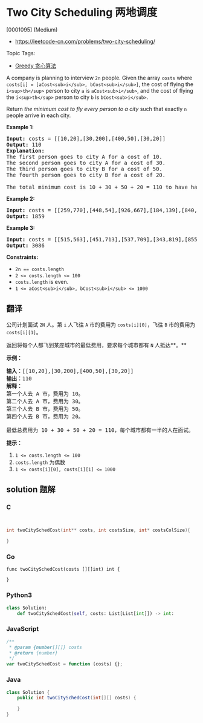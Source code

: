 # Two City Scheduling 两地调度

[0001095] (Medium)

- https://leetcode-cn.com/problems/two-city-scheduling/

Topic Tags:

- [Greedy 贪心算法](https://leetcode-cn.com/tag/greedy/)

A company is planning to interview `2n` people. Given the array `costs` where `costs[i] = [aCost<sub>i</sub>, bCost<sub>i</sub>]`, the cost of flying the `i<sup>th</sup>` person to city `a` is `aCost<sub>i</sub>`, and the cost of flying the `i<sup>th</sup>` person to city `b` is `bCost<sub>i</sub>`.

Return _the minimum cost to fly every person to a city_ such that exactly `n` people arrive in each city.

**Example 1:**

<pre><strong>Input:</strong> costs = [[10,20],[30,200],[400,50],[30,20]]
<strong>Output:</strong> 110
<strong>Explanation: </strong>
The first person goes to city A for a cost of 10.
The second person goes to city A for a cost of 30.
The third person goes to city B for a cost of 50.
The fourth person goes to city B for a cost of 20.

The total minimum cost is 10 + 30 + 50 + 20 = 110 to have half the people interviewing in each city.
</pre>

**Example 2:**

<pre><strong>Input:</strong> costs = [[259,770],[448,54],[926,667],[184,139],[840,118],[577,469]]
<strong>Output:</strong> 1859
</pre>

**Example 3:**

<pre><strong>Input:</strong> costs = [[515,563],[451,713],[537,709],[343,819],[855,779],[457,60],[650,359],[631,42]]
<strong>Output:</strong> 3086
</pre>

**Constraints:**

- `2n == costs.length`
- `2 <= costs.length <= 100`
- `costs.length` is even.
- `1 <= aCost<sub>i</sub>, bCost<sub>i</sub> <= 1000`

## 翻译

公司计划面试 `2N` 人。第 `i` 人飞往 `A` 市的费用为 `costs[i][0]`，飞往 `B` 市的费用为 `costs[i][1]`。

返回将每个人都飞到某座城市的最低费用，要求每个城市都有 `N` 人抵达**。**

**示例：**

<pre><strong>输入：</strong>[[10,20],[30,200],[400,50],[30,20]]
<strong>输出：</strong>110
<strong>解释：</strong>
第一个人去 A 市，费用为 10。
第二个人去 A 市，费用为 30。
第三个人去 B 市，费用为 50。
第四个人去 B 市，费用为 20。

最低总费用为 10 + 30 + 50 + 20 = 110，每个城市都有一半的人在面试。
</pre>

**提示：**

1.  `1 <= costs.length <= 100`
2.  `costs.length` 为偶数
3.  `1 <= costs[i][0], costs[i][1] <= 1000`

## solution 题解

### C

```c


int twoCitySchedCost(int** costs, int costsSize, int* costsColSize){

}
```

### Go

```golang
func twoCitySchedCost(costs [][]int) int {

}
```

### Python3

```python
class Solution:
    def twoCitySchedCost(self, costs: List[List[int]]) -> int:
```

### JavaScript

```javascript
/**
 * @param {number[][]} costs
 * @return {number}
 */
var twoCitySchedCost = function (costs) {};
```

### Java

```java
class Solution {
    public int twoCitySchedCost(int[][] costs) {

    }
}
```
